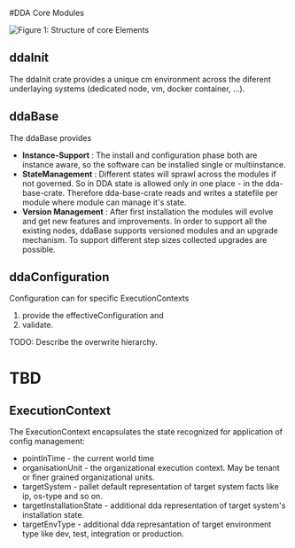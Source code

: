 #DDA Core Modules

![Figure 1: Structure of core Elements](../resources/architecture_core_modules.png)

## ddaInit
The ddaInit crate provides a unique cm environment across the diferent underlaying systems (dedicated node, vm, docker container, ...).

## ddaBase
The ddaBase provides 
* **Instance-Support** : The install and configuration phase both are instance aware, so the software can be installed single or multiinstance.
* **StateManagement** : Different states will sprawl across the modules if not governed. So in DDA state is allowed only in one place - in the dda-base-crate. Therefore dda-base-crate reads and writes a statefile per module where module can manage it's state.  
* **Version Management** : After first installation the modules will evolve and get new features and improvements. In order to support all the existing nodes, ddaBase supports versioned modules and an upgrade mechanism. To support different step sizes collected upgrades are possible.

## ddaConfiguration
Configuration can for specific ExecutionContexts
1. provide the effectiveConfiguration and
2. validate.

TODO: Describe the overwrite hierarchy.


# TBD
## ExecutionContext
The ExecutionContext encapsulates the state recognized for application of config management:
* pointInTime - the current world time
* organisationUnit - the organizational execution context. May be tenant or finer grained organizational units. 
* targetSystem - pallet default representation of target system facts like ip, os-type and so on.
* targetInstallationState - additional dda representation of target system's installation state.  
* targetEnvType - additional dda represantation of target environment type like dev, test, integration or production.  